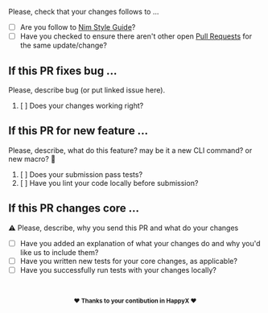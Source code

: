 Please, check that your changes follows to ...

* [ ] Are you follow to [Nim Style Guide](https://nim-lang.org/docs/nep1.html)?
* [ ] Have you checked to ensure there aren't other open [Pull Requests](../../../pulls) for the same update/change?

<!-- You can erase any parts of this template not applicable to your Pull Request 💡 -->

## If this PR fixes bug ...

Please, describe bug (or put linked issue here).

1. [ ] Does your changes working right?

## If this PR for new feature ...

Please, describe, what do this feature? may be it a new CLI command? or new macro? 🤔

1. [ ] Does your submission pass tests?
2. [ ] Have you lint your code locally before submission?

## If this PR changes core ...

⚠ Please, describe, why you send this PR and what do your changes

* [ ] Have you added an explanation of what your changes do and why you'd like us to include them?
* [ ] Have you written new tests for your core changes, as applicable?
* [ ] Have you successfully run tests with your changes locally?

<div align="center">
  <br>
  
  <sub><b>❤ Thanks to your contibution in HappyX ❤</b></sub>

</div>
